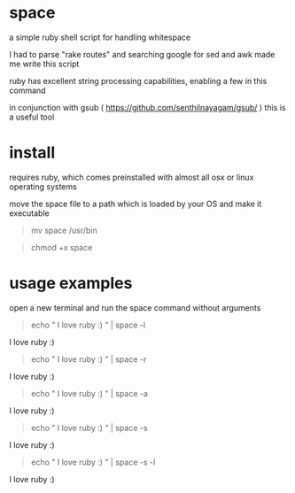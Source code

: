 space
=====

a simple ruby shell script for handling whitespace


I had to parse "rake routes" and searching google for sed and awk made me write this script


ruby has excellent string processing capabilities, enabling a few in this command

in conjunction with gsub ( https://github.com/senthilnayagam/gsub/ ) this is a useful tool 

install
=======

requires ruby, which comes preinstalled with almost all osx or linux operating systems

move the space file to a path which is loaded by your OS and make it executable


> mv space /usr/bin

> chmod +x space


usage examples
==============

open a new terminal and run the space command without arguments


>  echo "  I love  ruby    :) " | space -l

I love  ruby    :) 

>  echo "  I love  ruby    :) " | space -r

  I love  ruby    :) 
>  echo "  I love  ruby    :) " | space -a

I love  ruby    :)

>  echo "  I love  ruby    :) " | space -s

 I love ruby :) 

>  echo "  I love  ruby    :) " | space -s -l

I love ruby :) 






